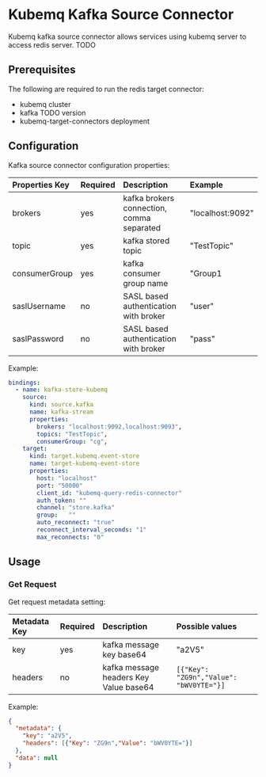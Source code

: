 # Kubemq Kafka Source Connector

Kubemq kafka source connector allows services using kubemq server to access redis server. TODO

## Prerequisites
The following are required to run the redis target connector:

- kubemq cluster
- kafka TODO version
- kubemq-target-connectors deployment

## Configuration

Kafka source connector configuration properties:

| Properties Key | Required | Description                                | Example          |
|:---------------|:---------|:-------------------------------------------|:-----------------|
| brokers        | yes      | kafka brokers connection, comma separated  | "localhost:9092" |
| topic          | yes      | kafka stored topic                         | "TestTopic"      |
| consumerGroup  | yes      | kafka consumer group name                  | "Group1          |
| saslUsername   | no       | SASL based authentication with broker      | "user"           |
| saslPassword   | no       | SASL based authentication with broker      | "pass"           |

Example:

```yaml
bindings:
  - name: kafka-store-kubemq
    source:
      kind: source.kafka
      name: kafka-stream
      properties:
     	brokers: "localhost:9092,localhost:9093",
		topics: "TestTopic",
		consumerGroup: "cg",
    target:
      kind: target.kubemq.event-store
      name: target-kubemq-event-store
      properties:
        host: "localhost"
        port: "50000"
        client_id: "kubemq-query-redis-connector"
        auth_token: ""
        channel: "store.kafka"
        group:   ""
        auto_reconnect: "true"
        reconnect_interval_seconds: "1"
        max_reconnects: "0"
```

## Usage

### Get Request

Get request metadata setting:

| Metadata Key | Required | Description                             | Possible values                         |
|:-------------|:---------|:----------------------------------------|:----------------------------------------|
| key          | yes      | kafka message key base64                | "a2V5"                                  |
| headers      | no       | kafka message headers Key Value base64 | `[{"Key": "ZG9n","Value": "bWV0YTE="}]` |


Example:

```json
{
  "metadata": {
    "key": "a2V5",
    "headers": [{"Key": "ZG9n","Value": "bWV0YTE="}]
  },
  "data": null
}
```
